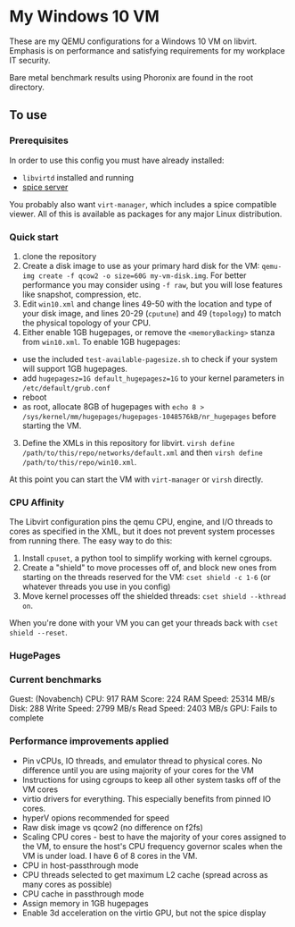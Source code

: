 # My Windows 10 VM

These are my QEMU configurations for a Windows 10 VM on libvirt. Emphasis is on performance and satisfying requirements for my workplace IT security.

Bare metal benchmark results using Phoronix are found in the root directory.

## To use

### Prerequisites
In order to use this config you must have already installed:

- `libvirtd` installed and running
- [spice server](https://www.spice-space.org/download.html#server)

You probably also want `virt-manager`, which includes a spice compatible viewer. All of this is available as packages for any major Linux distribution.

### Quick start

1) clone the repository
2) Create a disk image to use as your primary hard disk for the VM: `qemu-img create -f qcow2 -o size=60G my-vm-disk.img`. For better performance you may consider using `-f raw`, but you will lose features like snapshot, compression, etc.
2) Edit `win10.xml` and change lines 49-50 with the location and type of your disk image, and lines 20-29 (`cputune`) and 49 (`topology`) to match the physical topology of your CPU.
3) Either enable 1GB hugepages, or remove the `<memoryBacking>` stanza from `win10.xml`.  To enable 1GB hugepages:
  * use the included `test-available-pagesize.sh` to check if your system will support 1GB hugepages.
  * add `hugepagesz=1G default_hugepagesz=1G` to your kernel parameters in `/etc/default/grub.conf`
  * reboot
  * as root, allocate 8GB of hugepages with `echo 8 > /sys/kernel/mm/hugepages/hugepages-1048576kB/nr_hugepages` before starting the VM.
3) Define the XMLs in this repository for libvirt. `virsh define /path/to/this/repo/networks/default.xml` and then `virsh define /path/to/this/repo/win10.xml`.

At this point you can start the VM with `virt-manager` or `virsh` directly.

### CPU Affinity

The Libvirt configuration pins the qemu CPU, engine, and I/O threads to cores as specified in the XML, but it does not prevent system processes from running there. The easy way to do this:

1) Install `cpuset`, a python tool to simplify working with kernel cgroups.
2) Create a "shield" to move processes off of, and block new ones from starting on the threads reserved for the VM: `cset shield -c 1-6` (or whatever threads you use in you config)
2) Move kernel processes off the shielded threads: `cset shield --kthread on`.

When you're done with your VM you can get your threads back with `cset shield --reset`.


### HugePages



### Current benchmarks

Guest: (Novabench)
CPU: 917
RAM Score: 224
RAM Speed: 25314 MB/s
Disk: 288
Write Speed: 2799 MB/s
Read Speed: 2403 MB/s 
GPU: Fails to complete

### Performance improvements applied

* Pin vCPUs, IO threads, and emulator thread to physical cores. No difference until you are using majority of your cores for the VM
* Instructions for using cgroups to keep all other system tasks off of the VM cores
* virtio drivers for everything. This especially benefits from pinned IO cores.
* hyperV opions recommended for speed
* Raw disk image vs qcow2 (no difference on f2fs)
* Scaling CPU cores - best to have the majority of your cores assigned to the VM, to ensure the host's CPU frequency governor scales when the VM is under load. I have 6 of 8 cores in the VM.
* CPU in host-passthrough mode
* CPU threads selected to get maximum L2 cache (spread across as many cores as possible)
* CPU cache in passthrough mode
* Assign memory in 1GB hugepages
* Enable 3d acceleration on the virtio GPU, but not the spice display
